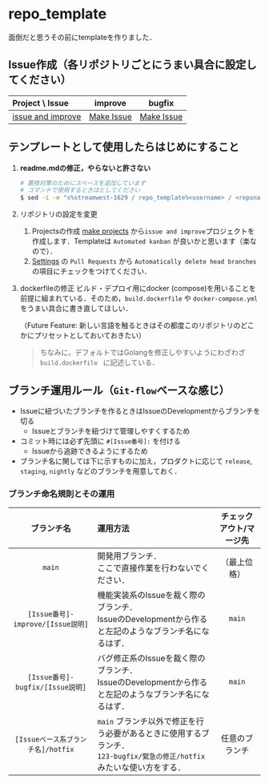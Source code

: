 # repo_template
面倒だと思うその前にtemplateを作りました．

## Issue作成（各リポジトリごとにうまい具合に設定してください）
| Project \ Issue | improve | bugfix |
| :-- | :-: | :-: |
| [issue and improve][@issue_and_improve] | [Make Issue][improve@issue_and_improve] | [Make Issue][bugfix@issue_and_improve] |

## テンプレートとして使用したらはじめにすること
1. **readme.mdの修正，やらないと許さない**
    ```sh
    # 置換対策のためにスペースを追加しています
    # コマンドで使用するときはとしてください
    $ sed -i -e "s%streamwest-1629 / repo_template%<username> / <reponame>%g" readme.md
    ```

2. リポジトリの設定を変更
    1. Projectsの作成
        [make projects](https://github.com/StreamWest-1629/repo_template/projects/new) から`issue and improve`プロジェクトを作成します．Templateは `Automated kanban` が良いかと思います（楽なので）．
    2. [Settings](https://github.com/StreamWest-1629/repo_template/projects/settings) の `Pull Requests` から `Automatically delete head branches` の項目にチェックをつけてください．

3. dockerfileの修正
    ビルド・デプロイ用にdocker (compose)を用いることを前提に組まれている．そのため，`build.dockerfile` や `docker-compose.yml` をうまい具合に書き直してほしい．
    
    （Future Feature: 新しい言語を触るときはその都度このリポジトリのどこかにプリセットとしておいておきたい）

    > ちなみに，デフォルトではGolangを修正しやすいようにわざわざ `build.dockerfile ` に記述している．

## ブランチ運用ルール（`Git-flow`ベースな感じ）
- Issueに紐づいたブランチを作るときはIssueのDevelopmentからブランチを切る
    - Issueとブランチを紐づけて管理しやすくするため
- コミット時には必ず先頭に `#[Issue番号]:` を付ける
    - Issueから追跡できるようにするため
- ブランチ名に関しては下に示すものに加え，プロダクトに応じて `release`, `staging`, `nightly` などのブランチを用意しておく．

### ブランチ命名規則とその運用
| ブランチ名 | 運用方法 | チェックアウト/マージ先 |
| :-: | :-- | :-: |
| `main` | 開発用ブランチ．<br/>ここで直接作業を行わないでください． | （最上位格） |
| `[Issue番号]-improve/[Issue説明]` | 機能実装系のIssueを裁く際のブランチ．<br/>IssueのDevelopmentから作ると左記のようなブランチ名になるはず． | `main` |
| `[Issue番号]-bugfix/[Issue説明]` | バグ修正系のIssueを裁く際のブランチ．<br/>IssueのDevelopmentから作ると左記のようなブランチ名になるはず． | `main` |
| `[Issueベース系ブランチ名]/hotfix` | `main` ブランチ以外で修正を行う必要があるときに使用するブランチ．<br/>`123-bugfix/緊急の修正/hotfix` みたいな使い方をする． | 任意のブランチ |

<!-- Issue and Improve project -->
[@issue_and_improve]:https://github.com/streamwest-1629/repo_template/projects/1 
<!-- Make Issue in Issue and Improve project -->
[improve@issue_and_improve]:https://github.com/streamwest-1629/repo_template/issues/new?labels=enhancement&template=improve.md&title=improve%2F%3C%E6%A9%9F%E8%83%BD%E3%81%AE%E7%B0%A1%E5%8D%98%E3%81%AA%E8%AA%AC%E6%98%8E%3E&projects=streamwest-1629/repo_template/1
<!-- Make Issue in Issue and Improve project -->
[bugfix@issue_and_improve]:https://github.com/streamwest-1629/repo_template/issues/new?labels=bug&template=bugfix.md&title=bugfix%2F%3C%E5%95%8F%E9%A1%8C%E3%81%AE%E7%B0%A1%E5%8D%98%E3%81%AA%E8%AA%AC%E6%98%8E%3E&projects=streamwest-1629/repo_template/1
